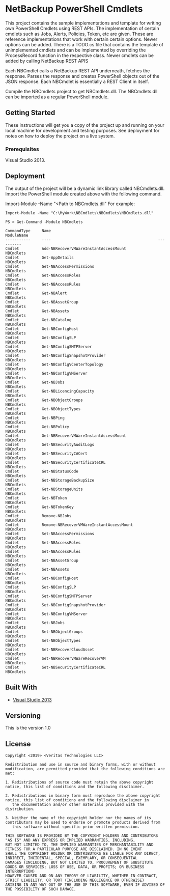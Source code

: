 # NetBackup PowerShell Cmdlets

This project contains the sample implementations and template for writing own PowerShell Cmdlets using REST APIs.
The implementation of certain cmdlets such as Jobs, Alerts, Policies, Token, etc are given. These are reference 
implementations that work with certain certain options. Newer options can be added. 
There is a TODO.cs file that contains the template of unimplemented cmdlets and can be implemented by overriding
the ProcessRecord function in the respective class. Newer cmdlets can be added by calling NetBackup REST APIS

Each NBCmdlet calls a NetBackup REST API underneath, fetches the response. Parses the response and creates PowerShell 
objects out of the JSON response. Each NBCmdlet is essentially a REST Client in itself.

Compile the NBCmdlets project to get NBCmdlets.dll. The NBCmdlets.dll can be imported as a regular PowerShell module.

## Getting Started

These instructions will get you a copy of the project up and running on your local machine for development and testing purposes.
See deployment for notes on how to deploy the project on a live system.

### Prerequisites

Visual Studio 2013.

## Deployment

The output of the project will be a dynamic link library called NBCmdlets.dll.
Import the PowerShell module created above with the following command.

Import-Module -Name "<Path to NBCmdlets.dll"
For example: 

```
Import-Module -Name "C:\MyWork\NBCmdlets\NBCmdlets\NBCmdlets.dll"
```

```
PS > Get-Command -Module NBCmdlets

CommandType     Name                                               ModuleName
-----------     ----                                               ----------
Cmdlet          Add-NBRecoverVMWareInstantAccessMount              NBCmdlets
Cmdlet          Get-AppDetails                                     NBCmdlets
Cmdlet          Get-NBAccessPermissions                            NBCmdlets
Cmdlet          Get-NBAccessRoles                                  NBCmdlets
Cmdlet          Get-NBAccessRules                                  NBCmdlets
Cmdlet          Get-NBAlert                                        NBCmdlets
Cmdlet          Get-NBAssetGroup                                   NBCmdlets
Cmdlet          Get-NBAssets                                       NBCmdlets
Cmdlet          Get-NBCatalog                                      NBCmdlets
Cmdlet          Get-NBConfigHost                                   NBCmdlets
Cmdlet          Get-NBConfigSLP                                    NBCmdlets
Cmdlet          Get-NBConfigSMTPServer                             NBCmdlets
Cmdlet          Get-NBConfigSnapshotProvider                       NBCmdlets
Cmdlet          Get-NBConfigVCenterTopology                        NBCmdlets
Cmdlet          Get-NBConfigVMServer                               NBCmdlets
Cmdlet          Get-NBJobs                                         NBCmdlets
Cmdlet          Get-NBLicencingCapacity                            NBCmdlets
Cmdlet          Get-NBObjectGroups                                 NBCmdlets
Cmdlet          Get-NBObjectTypes                                  NBCmdlets
Cmdlet          Get-NBPing                                         NBCmdlets
Cmdlet          Get-NBPolicy                                       NBCmdlets
Cmdlet          Get-NBRecoverVMWareInstantAccessMount              NBCmdlets
Cmdlet          Get-NBSecurityAuditLogs                            NBCmdlets
Cmdlet          Get-NBSecurityCACert                               NBCmdlets
Cmdlet          Get-NBSecurityCertificateCRL                       NBCmdlets
Cmdlet          Get-NBStatusCode                                   NBCmdlets
Cmdlet          Get-NBStorageBackupSize                            NBCmdlets
Cmdlet          Get-NBStorageUnits                                 NBCmdlets
Cmdlet          Get-NBToken                                        NBCmdlets
Cmdlet          Get-NBTokenKey                                     NBCmdlets
Cmdlet          Remove-NBJobs                                      NBCmdlets
Cmdlet          Remove-NBRecoverVMWareInstantAccessMount           NBCmdlets
Cmdlet          Set-NBAccessPermissions                            NBCmdlets
Cmdlet          Set-NBAccessRoles                                  NBCmdlets
Cmdlet          Set-NBAccessRules                                  NBCmdlets
Cmdlet          Set-NBAssetGroup                                   NBCmdlets
Cmdlet          Set-NBAssets                                       NBCmdlets
Cmdlet          Set-NBConfigHost                                   NBCmdlets
Cmdlet          Set-NBConfigSLP                                    NBCmdlets
Cmdlet          Set-NBConfigSMTPServer                             NBCmdlets
Cmdlet          Set-NBConfigSnapshotProvider                       NBCmdlets
Cmdlet          Set-NBConfigVMServer                               NBCmdlets
Cmdlet          Set-NBJobs                                         NBCmdlets
Cmdlet          Set-NBObjectGroups                                 NBCmdlets
Cmdlet          Set-NBObjectTypes                                  NBCmdlets
Cmdlet          Set-NBRecoverCloudAsset                            NBCmdlets
Cmdlet          Set-NBRecoverVMWareRecoverVM                       NBCmdlets
Cmdlet          Set-NBSecurityCertificateCRL                       NBCmdlets
```

## Built With

* [Visual Studio 2013](https://visualstudio.microsoft.com/vs/older-downloads/)

## Versioning

This is the version 1.0

## License
```
Copyright <2019> <Veritas Technologies LLC>

Redistribution and use in source and binary forms, with or without modification, are permitted provided that the following conditions are met:

1. Redistributions of source code must retain the above copyright notice, this list of conditions and the following disclaimer.

2. Redistributions in binary form must reproduce the above copyright notice, this list of conditions and the following disclaimer in 
   the documentation and/or other materials provided with the distribution.

3. Neither the name of the copyright holder nor the names of its contributors may be used to endorse or promote products derived from 
   this software without specific prior written permission.

THIS SOFTWARE IS PROVIDED BY THE COPYRIGHT HOLDERS AND CONTRIBUTORS "AS IS" AND ANY EXPRESS OR IMPLIED WARRANTIES, INCLUDING, 
BUT NOT LIMITED TO, THE IMPLIED WARRANTIES OF MERCHANTABILITY AND FITNESS FOR A PARTICULAR PURPOSE ARE DISCLAIMED. IN NO EVENT 
SHALL THE COPYRIGHT HOLDER OR CONTRIBUTORS BE LIABLE FOR ANY DIRECT, INDIRECT, INCIDENTAL, SPECIAL, EXEMPLARY, OR CONSEQUENTIAL 
DAMAGES (INCLUDING, BUT NOT LIMITED TO, PROCUREMENT OF SUBSTITUTE GOODS OR SERVICES; LOSS OF USE, DATA, OR PROFITS; OR BUSINESS INTERRUPTION) 
HOWEVER CAUSED AND ON ANY THEORY OF LIABILITY, WHETHER IN CONTRACT, STRICT LIABILITY, OR TORT (INCLUDING NEGLIGENCE OR OTHERWISE) 
ARISING IN ANY WAY OUT OF THE USE OF THIS SOFTWARE, EVEN IF ADVISED OF THE POSSIBILITY OF SUCH DAMAGE.
```